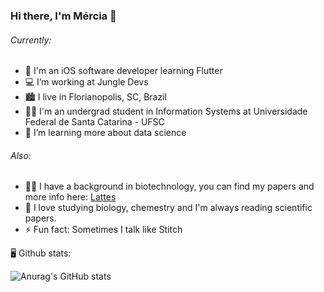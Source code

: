 ### Hi there, I'm Mércia 👋

###### Currently:
 - 🍎 I'm an iOS software developer learning Flutter
 - 💻 I’m working at Jungle Devs
 - 🏙️ I live in Florianopolis, SC, Brazil
 - 👩‍🎓 I'm an undergrad student in Information Systems at Universidade Federal de Santa Catarina - UFSC
 - 🌱 I’m learning more about data science
 
 ###### Also:
 - 👩‍🔬 I have a background in biotechnology, you can find my papers and more info here: [Lattes](http://lattes.cnpq.br/3430108437126138)
 - 🔬 I love studying biology, chemestry and I'm always reading scientific papers.
 - ⚡ Fun fact: Sometimes I talk like Stitch

 🖥️ Github stats:
 
  ![Anurag's GitHub stats](https://github-readme-stats.vercel.app/api/top-langs/?username=merciasm&theme=gotham)
  
